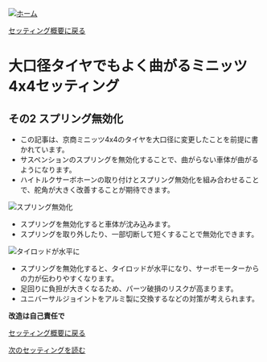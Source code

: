 [![ホーム](/blog/logo.002.png "Kobe Crawlers")](/blog)

[セッティング概要に戻る](/blog/index_of_steering_settings)

# 大口径タイヤでもよく曲がるミニッツ4x4セッティング
## その2 スプリング無効化

- この記事は、京商ミニッツ4x4のタイヤを大口径に変更したことを前提に書かれています。
- サスペンションのスプリングを無効化することで、曲がらない車体が曲がるようになります。
- ハイトルクサーボホーンの取り付けとスプリング無効化を組み合わせることで、舵角が大きく改善することが期待できます。

![スプリング無効化](/blog/steering_settings_spring_invalidation/spring_invalidation.jpg "スプリング無効化の外観")

- スプリングを無効化すると車体が沈み込みます。
- スプリングを取り外したり、一部切断して短くすることで無効化できます。

![タイロッドが水平に](/blog/steering_settings_spring_invalidation/horizontal_tierod.jpg "タイロッドが水平になりサーボの力が伝わる")

- スプリングを無効化すると、タイロッドが水平になり、サーボモーターからの力が伝わりやすくなります。
- 足回りに負担が大きくなるため、パーツ破損のリスクが高まります。
- ユニバーサルジョイントをアルミ製に交換するなどの対策が考えられます。

**改造は自己責任で**

[セッティング概要に戻る](/blog/index_of_steering_settings)

[次のセッティングを読む](/blog/steering_settings_others)
